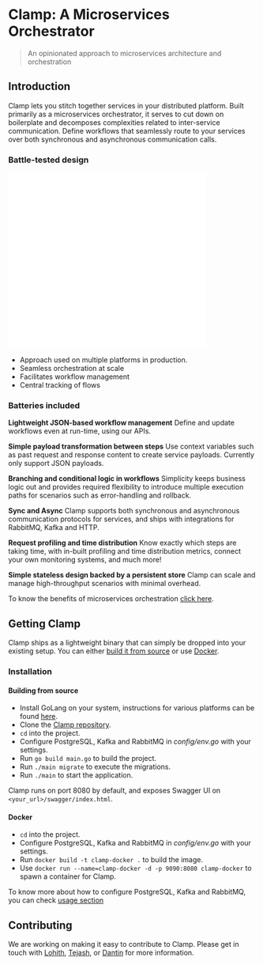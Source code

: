 # Clamp: A Microservices Orchestrator

> An opinionated approach to microservices architecture and orchestration

## Introduction
Clamp lets you stitch together services in your distributed platform. Built primarily as a microservices orchestrator, it serves to cut down on boilerplate and decomposes complexities related to inter-service communication. Define workflows that seamlessly route to your services over both synchronous and asynchronous communication calls.

### Battle-tested design
![enter image description here](arch.png)
 - Approach used on multiple platforms in production.
 - Seamless orchestration at scale
 - Facilitates workflow management
 - Central tracking of flows

### Batteries included
**Lightweight JSON-based workflow management**
Define and update workflows even at run-time, using our APIs.

**Simple payload transformation between steps** Use context variables such as past request and response content to create service payloads. Currently only support JSON payloads.

**Branching and conditional logic in workflows** Simplicity keeps business logic out and provides required flexibility to introduce multiple execution paths for scenarios such as error-handling and rollback.

**Sync and Async** Clamp supports both synchronous and asynchronous communication protocols for services, and ships with integrations for RabbitMQ, Kafka and HTTP.

**Request profiling and time distribution** Know exactly which steps are taking time, with in-built profiling and time distribution metrics, connect your own monitoring systems, and much more!

**Simple stateless design backed by a persistent store** Clamp can scale and manage high-throughput scenarios with minimal overhead.

To know the benefits of microservices orchestration [click here](https://searchapparchitecture.techtarget.com/tip/Learn-the-benefits-of-microservices-orchestration).
## Getting Clamp
Clamp ships as a lightweight binary that can simply be dropped into your existing setup. You can either [build it from source](/?id=building-from-source) or use [Docker](/?id=docker).
### Installation
#### Building from source
- Install GoLang on your system, instructions for various platforms can be found [here](https://golang.org/doc/install).
- Clone the [Clamp repository](https://gitlab.com/sahajsoft/clamp/clamp-core).
- `cd` into the project.
- Configure PostgreSQL, Kafka and RabbitMQ in *config/env.go* with your settings.
- Run `go build main.go` to build the project.
- Run `./main migrate` to execute the migrations.
- Run `./main` to start the application.

Clamp runs on port 8080 by default, and exposes Swagger UI on `<your_url>/swagger/index.html`.
#### Docker
- `cd` into the project.
- Configure PostgreSQL, Kafka and RabbitMQ in *config/env.go* with your settings.
- Run `docker build -t clamp-docker .` to build the image.
- Use `docker run --name=clamp-docker -d -p 9090:8080 clamp-docker` to spawn a container for Clamp.

To know more about how to configure PostgreSQL, Kafka and RabbitMQ, you can check [usage section](/usage?id=pre-requisites)

## Contributing
We are working on making it easy to contribute to Clamp. Please get in touch with [Lohith](mailto:lohithkm@sahaj.ai), [Tejash](mailto:tejashl@sahaj.ai), or [Dantin](mailto:dantink@sahaj.ai) for more information.
